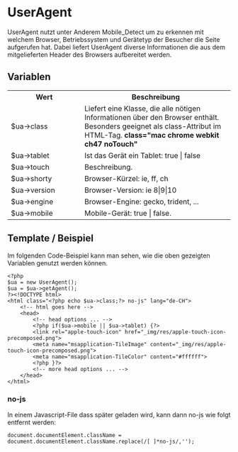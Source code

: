 # UserAgent

UserAgent nutzt unter Anderem Mobile_Detect um zu erkennen mit welchem Browser, Betriebssystem und Gerätetyp der Besucher die Seite aufgerufen hat. Dabei liefert UserAgent diverse Informationen die aus dem mitgelieferten Header des Browsers aufbereitet werden.

## Variablen

<table width="100%">
	<tr>
		<th>Wert</th>
		<th>Beschreibung</th>
	</tr>
	<tr>
		<td width="150">$ua->class</td>
		<td>Liefert eine Klasse, die alle nötigen Informationen über den Browser enthält. Besonders geeignet als class-Attribut im HTML-Tag. <b>class="mac chrome webkit ch47 noTouch"</b></td>
	</tr>
	<tr>
		<td width="150">$ua->tablet</td>
		<td>Ist das Gerät ein Tablet: true | false</td>
	</tr>
	<tr>
		<td width="150">$ua->touch</td>
		<td>Beschreibung.</td>
	</tr>
	<tr>
		<td width="150">$ua->shorty</td>
		<td>Browser-Kürzel: ie, ff, ch</td>
	</tr>
	<tr>
		<td width="150">$ua->version</td>
		<td>Browser-Version: ie 8|9|10</td>
	</tr>
	<tr>
		<td width="150">$ua->engine</td>
		<td>Browser-Engine: gecko, trident, ...</td>
	</tr>
	<tr>
		<td width="150">$ua->mobile</td>
		<td>Mobile-Gerät: true | false.</td>
	</tr>
</table>

## Template / Beispiel

Im folgenden Code-Beispiel kann man sehen, wie die oben gezeigten Variablen genutzt werden können.

```
<?php
$ua = new UserAgent();
$ua = $ua->getAgent();
?><!DOCTYPE html>
<html class="<?php echo $ua->class;?> no-js" lang="de-CH">
    <!-- html goes here -->
    <head>
        <!-- head options ... -->
        <?php if($ua->mobile || $ua->tablet) {?>
        <link rel="apple-touch-icon" href="_img/res/apple-touch-icon-precomposed.png">
        <meta name="msapplication-TileImage" content="_img/res/apple-touch-icon-precomposed.png">
        <meta name="msapplication-TileColor" content="#ffffff">
        <?php }?>
        <!-- more head options ... -->
    </head>
</html>
```

### no-js

In einem Javascript-File dass später geladen wird, kann dann no-js wie folgt entfernt werden:

```
document.documentElement.className = document.documentElement.className.replace(/[ ]*no-js/,'');
```
